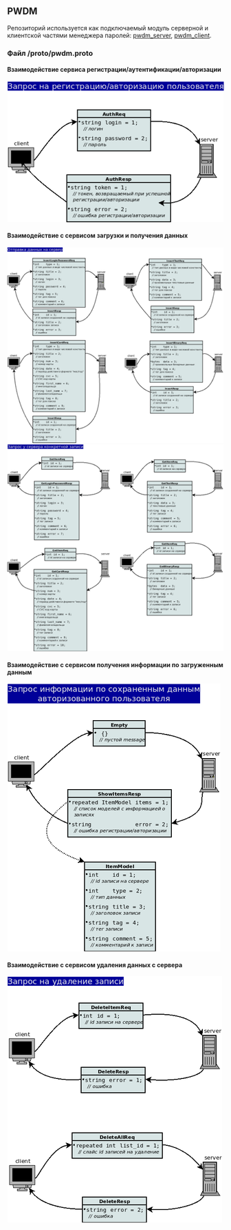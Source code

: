 ## PWDM
Репозиторий используется как подключаемый модуль серверной и клиентской
частями менеджера паролей: [pwdm_server](https://github.com/BillyBones007/pwdm_server),
[pwdm_client](https://github.com/BillyBones007/pwdm_client).


### Файл /proto/pwdm.proto
#### Взаимодействие сервиса регистрации/аутентификации/авторизации
[1]: /assets/auth_proto.png
![AuthService][1]

#### Взаимодействие с сервисом загрузки и получения данных
[3]: /assets/insert_proto.png
[4]: /assets/select_proto.png
![GiveTakeService][3]
![GiveTakeService][4]

#### Взаимодействие с сервисом получения информации по загруженным данным
[5]: /assets/show_proto.png
![ShowInfoService][5]


#### Взаимодействие с сервисом удаления данных с сервера
[2]: /assets/delete_proto.png
![DeleteService][2]